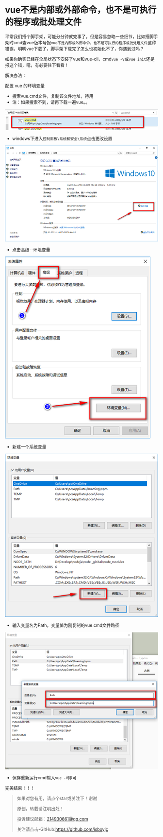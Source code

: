# vue不是内部或外部命令，也不是可执行的程序或批处理文件

平常我们搭个脚手架，可能分分钟就完事了，但是容易忽略一些细节，比如搭脚手架时cmd查vue版本号报`vue不是内部或外部命令，也不是可执行的程序或批处理文件`这种错误，明明vue下载了，脚手架下载完了怎么也初始化不了，你遇到过吗？



如果你确实已经在全局状态下安装了vue和vue-cli，cmd`vue -V`或`vue init`还是报这个错，嗯，有必要往下看看！



解决办法：

配置 vue 的环境变量 

- 搜索vue.cmd文件，复制该文件地址，待用
- 注：如果搜索不到，请再下载一遍vue。。

![](../img/000.png)

- windows下进入`控制面板\系统和安全\系统`点击更改设置

![](../img/001.png)

- 点击高级--环境变量

![](../img/002.png)

- 新建一个系统变量

![](../img/003.png)

- 输入变量名为Path，变量值为刚复制的vue.cmd文件路径

![](../img/004.png)

- 保存重新运行cmd输入`vue -V`即可


完美结束！！！



> 如果对您有用，请点个star或关注下！谢谢
>
> 原创，转载请注明出处！
>
> 投诉建议邮箱：214930661@qq.com
>
> 关注请点击-GitHub:https://github.com/isboyjc
